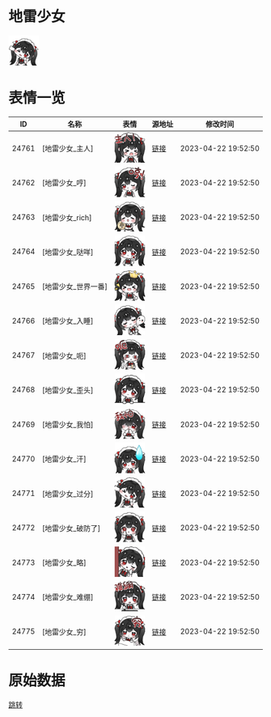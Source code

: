 # 地雷少女

<img src="./cover.png" height="60" alt="cover" />

# 表情一览

|ID|名称|表情|源地址|修改时间|
|----|----|----|----|----|
|24761|[地雷少女_主人]|<img src="./pic/024761_%5B地雷少女_主人%5D.png" height="60" alt="主人"/>|[链接](https://i0.hdslb.com/bfs/garb/07f325812144dab17f1dc6a7a2699e03d8dcba97.png)|2023-04-22 19:52:50|
|24762|[地雷少女_哼]|<img src="./pic/024762_%5B地雷少女_哼%5D.png" height="60" alt="哼"/>|[链接](https://i0.hdslb.com/bfs/garb/8b4c8712bc9f1f94450feb7af72ef842afd6630c.png)|2023-04-22 19:52:50|
|24763|[地雷少女_rich]|<img src="./pic/024763_%5B地雷少女_rich%5D.png" height="60" alt="rich"/>|[链接](https://i0.hdslb.com/bfs/garb/4261ec9ef63db2a3ea86f14010e000f5d9819461.png)|2023-04-22 19:52:50|
|24764|[地雷少女_哒咩]|<img src="./pic/024764_%5B地雷少女_哒咩%5D.png" height="60" alt="哒咩"/>|[链接](https://i0.hdslb.com/bfs/garb/782dbdfe6f788728721e7afa80a6e815cce3d077.png)|2023-04-22 19:52:50|
|24765|[地雷少女_世界一番]|<img src="./pic/024765_%5B地雷少女_世界一番%5D.png" height="60" alt="世界一番"/>|[链接](https://i0.hdslb.com/bfs/garb/4b1f3b7918e09a9289958cee5466cb0950d9976d.png)|2023-04-22 19:52:50|
|24766|[地雷少女_入睡]|<img src="./pic/024766_%5B地雷少女_入睡%5D.png" height="60" alt="入睡"/>|[链接](https://i0.hdslb.com/bfs/garb/9ca5be53f738f1139848784a4e131cfb34d8ce43.png)|2023-04-22 19:52:50|
|24767|[地雷少女_呃]|<img src="./pic/024767_%5B地雷少女_呃%5D.png" height="60" alt="呃"/>|[链接](https://i0.hdslb.com/bfs/garb/4f57c76e30d8a73f07b5cf666ed821347c2916de.png)|2023-04-22 19:52:50|
|24768|[地雷少女_歪头]|<img src="./pic/024768_%5B地雷少女_歪头%5D.png" height="60" alt="歪头"/>|[链接](https://i0.hdslb.com/bfs/garb/410685de63c47ec4523f0e62fb31ee3b554aa556.png)|2023-04-22 19:52:50|
|24769|[地雷少女_我怕]|<img src="./pic/024769_%5B地雷少女_我怕%5D.png" height="60" alt="我怕"/>|[链接](https://i0.hdslb.com/bfs/garb/a2d696fc4d440ccbec950bddf8ac6a9ab09335da.png)|2023-04-22 19:52:50|
|24770|[地雷少女_汗]|<img src="./pic/024770_%5B地雷少女_汗%5D.png" height="60" alt="汗"/>|[链接](https://i0.hdslb.com/bfs/garb/f43bf47186236ba6b51806220f2629986ec5e36a.png)|2023-04-22 19:52:50|
|24771|[地雷少女_过分]|<img src="./pic/024771_%5B地雷少女_过分%5D.png" height="60" alt="过分"/>|[链接](https://i0.hdslb.com/bfs/garb/37d9980152c2eb4b568d273ccf7df45ffbee1b3b.png)|2023-04-22 19:52:50|
|24772|[地雷少女_破防了]|<img src="./pic/024772_%5B地雷少女_破防了%5D.png" height="60" alt="破防了"/>|[链接](https://i0.hdslb.com/bfs/garb/02e4805671ebc4613e44ba66f63317c35310e2e9.png)|2023-04-22 19:52:50|
|24773|[地雷少女_略]|<img src="./pic/024773_%5B地雷少女_略%5D.png" height="60" alt="略"/>|[链接](https://i0.hdslb.com/bfs/garb/f876fb2df9d89be35d9b1f9f32c92f58eb85df30.png)|2023-04-22 19:52:50|
|24774|[地雷少女_难绷]|<img src="./pic/024774_%5B地雷少女_难绷%5D.png" height="60" alt="难绷"/>|[链接](https://i0.hdslb.com/bfs/garb/c4bc36c9a33d2cf4a17a73c3a2d0f51eb837b78c.png)|2023-04-22 19:52:50|
|24775|[地雷少女_穷]|<img src="./pic/024775_%5B地雷少女_穷%5D.png" height="60" alt="穷"/>|[链接](https://i0.hdslb.com/bfs/garb/7a69674377cc7f5d283c2f3f213456ad20ae6c08.png)|2023-04-22 19:52:50|

# 原始数据

[跳转](./raw.json)

